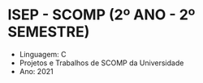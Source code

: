 # ISEP - SCOMP (2º ANO - 2º SEMESTRE)
* Linguagem: C
* Projetos e Trabalhos de SCOMP da Universidade
* Ano: 2021

